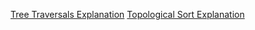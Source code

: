 [Tree Traversals Explanation](https://www.geeksforgeeks.org/tree-traversals-inorder-preorder-and-postorder/)
[Topological Sort Explanation](https://www.youtube.com/watch?v=eL-KzMXSXXI)
